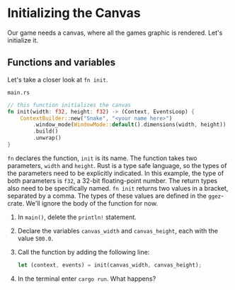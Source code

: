 # Initializing the Canvas

Our game needs a canvas, where all the games graphic is rendered. Let's initialize it.

## Functions and variables


Let's take a closer look at `fn init`.

`main.rs`

```rust
// this function initializes the canvas
fn init(width: f32, height: f32) -> (Context, EventsLoop) {
    ContextBuilder::new("Snake", "<your name here>")
        .window_mode(WindowMode::default().dimensions(width, height))
        .build()
        .unwrap()
}
```

 `fn` declares the function, `init` is its name. The function takes two parameters, `width` and `height`. Rust is a type safe language, so the types of the parameters need to be explicitly indicated. In this example, the type of both parameters is `f32`, a 32-bit floating-point number. The return types also need to be specifically named. `fn init` returns two values in a bracket, separated by a comma. The types of these values are defined in the `ggez`-crate. We'll ignore the body of the function for now.

1. In `main()`, delete the `println!` statement.

2. Declare the variables `canvas_width` and `canvas_height`, each with the value `500.0`.

3. Call the function by adding the following line:

   ```rust
   let (context, events) = init(canvas_width, canvas_height);
   ```

4. In the terminal enter `cargo run`. What happens?
